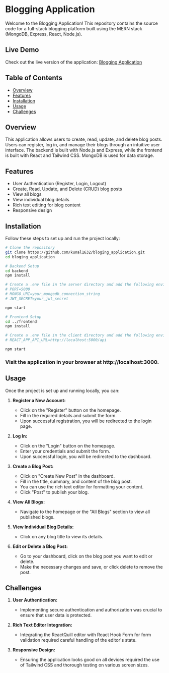 # Blogging Application

Welcome to the Blogging Application! This repository contains the source code for a full-stack blogging platform built using the MERN stack (MongoDB, Express, React, Node.js).

## Live Demo

Check out the live version of the application: [Blogging Application](https://bloging-application-seven.vercel.app/)

## Table of Contents

- [Overview](#overview)
- [Features](#features)
- [Installation](#installation)
- [Usage](#usage)
- [Challenges](#challenges)

## Overview

This application allows users to create, read, update, and delete blog posts. Users can register, log in, and manage their blogs through an intuitive user interface. The backend is built with Node.js and Express, while the frontend is built with React and Tailwind CSS. MongoDB is used for data storage.

## Features

- User Authentication (Register, Login, Logout)
- Create, Read, Update, and Delete (CRUD) blog posts
- View all blogs
- View individual blog details
- Rich text editing for blog content
- Responsive design

## Installation

Follow these steps to set up and run the project locally:

```bash
# Clone the repository
git clone https://github.com/kunal1632/bloging_application.git
cd bloging_application

# Backend Setup
cd backend
npm install

# Create a .env file in the server directory and add the following environment variables:
# PORT=5000
# MONGO_URI=your_mongodb_connection_string
# JWT_SECRET=your_jwt_secret

npm start

# Frontend Setup
cd ../frontend
npm install

# Create a .env file in the client directory and add the following environment variables:
# REACT_APP_API_URL=http://localhost:5000/api

npm start
```

### Visit the application in your browser at http://localhost:3000.

## Usage

Once the project is set up and running locally, you can:

1. **Register a New Account:**

   - Click on the "Register" button on the homepage.
   - Fill in the required details and submit the form.
   - Upon successful registration, you will be redirected to the login page.

2. **Log In:**

   - Click on the "Login" button on the homepage.
   - Enter your credentials and submit the form.
   - Upon successful login, you will be redirected to the dashboard.

3. **Create a Blog Post:**

   - Click on "Create New Post" in the dashboard.
   - Fill in the title, summary, and content of the blog post.
   - You can use the rich text editor for formatting your content.
   - Click "Post" to publish your blog.

4. **View All Blogs:**

   - Navigate to the homepage or the "All Blogs" section to view all published blogs.

5. **View Individual Blog Details:**

   - Click on any blog title to view its details.

6. **Edit or Delete a Blog Post:**
   - Go to your dashboard, click on the blog post you want to edit or delete.
   - Make the necessary changes and save, or click delete to remove the post.

## Challenges

1. **User Authentication:**

   - Implementing secure authentication and authorization was crucial to ensure that user data is protected.

2. **Rich Text Editor Integration:**

   - Integrating the ReactQuill editor with React Hook Form for form validation required careful handling of the editor's state.

3. **Responsive Design:**
   - Ensuring the application looks good on all devices required the use of Tailwind CSS and thorough testing on various screen sizes.
